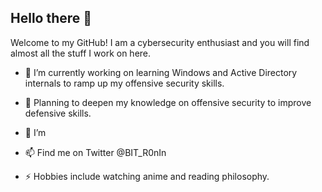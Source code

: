 ## Hello there 👋

<!--
**BIT-R0nIn/BIT-R0nIn** is a ✨ _special_ ✨ repository because its `README.md` (this file) appears on your GitHub profile.-->
Welcome to my GitHub! 
I am a cybersecurity enthusiast and you will find almost all the stuff I work on here.

- 🔭 I’m currently working on learning Windows and Active Directory internals to ramp up my offensive security skills.

- 🌱 Planning to deepen my knowledge on offensive security to improve defensive skills.

- 🤔 I’m 

- 📫 Find me on Twitter @BIT_R0nIn 

- ⚡ Hobbies include watching anime and reading philosophy. 
